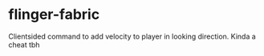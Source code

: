 # flinger-fabric
 Clientsided command to add velocity to player in looking direction. Kinda a cheat tbh
